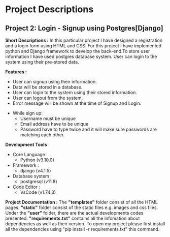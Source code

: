 # Project Descriptions
## Project 2: Login - Signup using Postgres[Django]

**Short Descriptions :** In this particular project I have designed a registration and a login form using HTML and CSS. For this project I have implemented python and Django framework to develop the back-end.To store user information I have used postgres database system. User can login to the system using their pre-stored data.

**Features :**
- User can signup using their information.
- Data will be stored in a database.
- User can login to the system using their stored information.
- User can logout from the system.
- Error message will be shown at the time of Signup and Login.
+ While sign up:
    - Username must be unique
    - Email address have to be unique
    - Password have to type twice and it will make sure passwords are matching each other.

**Development Tools**
+ Core Language : 
    - Python (v3.10.0)
+ Framework : 
    - django (v4.1.5)
+ Database system : 
    - postgresql (v11.8)
+ Code Editor :
    - VsCode (v1.74.3)

**Project Documentation :** The **"templates"** folder consist of all the HTML pages. **"static"** folder consist of the static files e.g. images and css files. Under the **"user"** folder, there are the actual developments codes presented. **"requirements.txt"** contains all the infomation about dependencies as well as their version. To open my project please first install all the dependencies using "pip install -r requirements.txt" this command.

